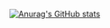 [![Anurag's GitHub stats](https://github-readme-stats.vercel.app/api?username=MainDabRblx)](https://github.com/anuraghazra/github-readme-stats)

